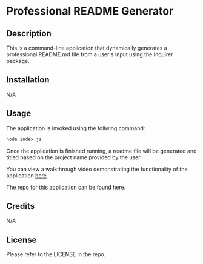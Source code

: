 # Professional README Generator

## Description

This is a command-line application that dynamically generates a professional README.md file from a user's input using the Inquirer package.

## Installation

N/A



## Usage


The application is invoked using the follwing command:

```bash
node index.js
```

Once the application is finished running, a readme file will be generated and titled based on the project name provided by the user.


You can view a walkthrough video demonstrating the functionality of the application [here](https://drive.google.com/file/d/1KXKu10TAkdJe_mOoqM-OyR22KztyDcaR/view).


The repo for this application can be found [here](https://github.com/bmckenzie88/upgraded-potato).


## Credits

N/A

## License

Please refer to the LICENSE in the repo.
